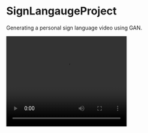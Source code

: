 # SignLangaugeProject
Generating a personal sign language video using GAN.


<video width="320" height="240" controls>
  <source src="results/video.mov" type="video/mp4">
</video>


